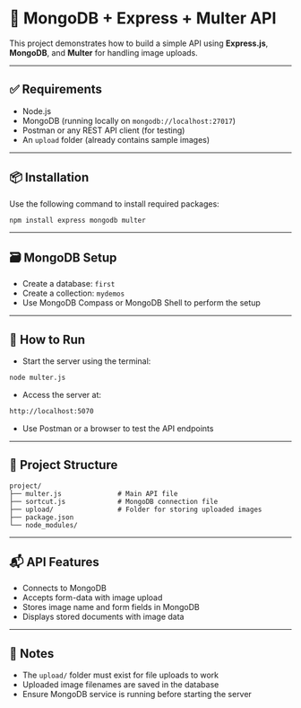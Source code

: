 # 📁 MongoDB + Express + Multer API

This project demonstrates how to build a simple API using **Express.js**, **MongoDB**, and **Multer** for handling image uploads.

---

## ✅ Requirements

- Node.js
- MongoDB (running locally on `mongodb://localhost:27017`)
- Postman or any REST API client (for testing)
- An `upload` folder (already contains sample images)

---

## 📦 Installation

Use the following command to install required packages:

```bash
npm install express mongodb multer
```

---

## 🗃️ MongoDB Setup

- Create a database: `first`
- Create a collection: `mydemos`
- Use MongoDB Compass or MongoDB Shell to perform the setup

---

## 🚀 How to Run

- Start the server using the terminal:
```bash
node multer.js
```

- Access the server at:
```bash
http://localhost:5070
```
- Use Postman or a browser to test the API endpoints

---

## 🔧 Project Structure
```
project/
├── multer.js              # Main API file
├── sortcut.js             # MongoDB connection file
├── upload/                # Folder for storing uploaded images
├── package.json
└── node_modules/
```

---

## 📬 API Features

- Connects to MongoDB
- Accepts form-data with image upload
- Stores image name and form fields in MongoDB
- Displays stored documents with image data

---

## 📘 Notes

- The `upload/` folder must exist for file uploads to work
- Uploaded image filenames are saved in the database
- Ensure MongoDB service is running before starting the server
